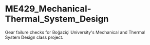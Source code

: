 # ME429_Mechanical-Thermal_System_Design
Gear failure checks for Boğaziçi University's Mechanical and Thermal System Design class project.
